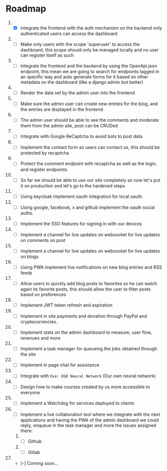 # Roadmap
1. - [x] Integrate the frontend with the auth mechanism on the backend only authenticated users can access the dashboard
2. - [ ] Make only users with the scope 'superuser' to access the dashboard, this scope should only be managed locally and no user can register itself as such
3. - [ ] Integrate the frontend and the backend by using the OpenApi.json endpoint, this mean we are going to search for endpoints tagged in an specific way and auto generate forms for it based on other metadata on the dashboard (like a django admin but better)
4. - [ ] Render the data set by the admin user into the frontend
5. - [ ] Make sure the admin user can create new entries for the blog, and the entries are displayed in the frontend
6. - [ ] The admin user should be able to see the comments and moderate them from the admin site, post can be CRUDed
7. - [ ] Integrate with Google ReCaptcha to avoid bots to post data
8. - [ ] Implement the contact form so users can contact us, this should be protected by recaptcha
9. - [ ] Protect the comment endpoint with recaptcha as well as the login, and register endpoints
10. - [ ] So far we should be able to use our site completely so now let's put it on production and let's go to the hardened steps
11. - [ ] Using keycloak implement oauth integration for local oauth.
12. - [ ] Using google, facebook, x and github implement the oauth social auths.
13. - [ ] Implement the SSO features for signing in with our devices
14. - [ ] Implement a channel for live updates on websocket for live updates on comments on post
15. - [ ] Implement a channel for live updates on websocket for live updates on blogs
16. - [ ] Using PWA implement live notifications on new blog entries and RSS feeds
17. - [ ] Allow users to quickly add blog posts to favorites so he can watch again its favorite posts, this should allow the user to filter posts based on preferences
18. - [ ] Implement JWT token refresh and expiration
19. - [ ] Implement in site payments and donation through PayPal and cryptocurrencies.
20. - [ ] Implement stats on the admin dashboard to measure, user flow, revenues and more
21. - [ ] Implement a task manager for queueing the jobs obtained through the site
22. - [ ] Implement in page chat for assistance
23. - [ ] Integrate with `Eve: EGO Neural Network` (Our own neural network)
24. - [ ] Design how to make courses created by us more accessible to everyone
25. - [ ] Implement a Watchdog for services deployed to clients
26. - [ ] Implement a live collaboration tool where we integrate with the next applications and having the PWA of the admin dashboard we could reply, enqueue in the task manager and more the issues assigned there:
    1. - [ ] Github
    2. - [ ] Gitlab
27. - [-] Coming soon...